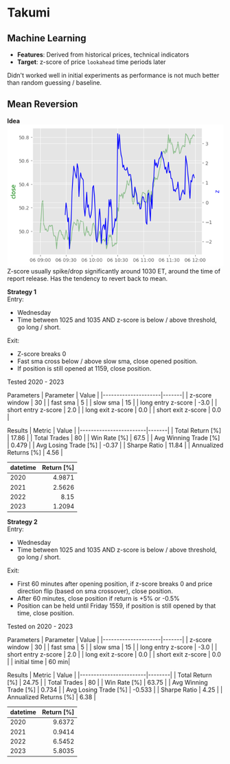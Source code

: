 # Takumi

## Machine Learning
- __Features__: Derived from historical prices, technical indicators
- __Target__: z-score of price `lookahead` time periods later

Didn't worked well in initial experiments as performance is not much better than random guessing / baseline.

## Mean Reversion
__Idea__  
![alt text](../images/mean_rev_check1.png)  
Z-score usually spike/drop significantly around 1030 ET, around the time of report release. Has the tendency to revert back to mean.

__Strategy 1__  
Entry:  
- Wednesday
- Time between 1025 and 1035 AND z-score is below / above threshold, go long / short.  

Exit:   
- Z-score breaks 0
- Fast sma cross below / above slow sma, close opened position.
- If position is still opened at 1159, close position.

Tested 2020 - 2023

Parameters
| Parameter           | Value |
|---------------------|-------|
| z-score window      | 30    |
| fast sma            | 5     |
| slow sma            | 15    |
| long entry z-score  | -3.0  |
| short entry z-score | 2.0   |
| long exit z-score   | 0.0   |
| short exit z-score  | 0.0   |

Results
| Metric                 | Value |
|------------------------|-------|
| Total Return [%]       | 17.86 |
| Total Trades           | 80    |
| Win Rate [%]           | 67.5  |
| Avg Winning Trade [%]  | 0.479 |
| Avg Losing Trade [%]   | -0.37 |
| Sharpe Ratio           | 11.84 |
| Annualized Returns [%] | 4.56  |

| datetime | Return [%] |
|:---------|-------:|
| 2020     | 4.9871 |
| 2021     | 2.5626 |
| 2022     | 8.15   |
| 2023     | 1.2094 |

__Strategy 2__  
Entry:  
- Wednesday
- Time between 1025 and 1035 AND z-score is below / above threshold, go long / short.  

Exit:
- First 60 minutes after opening position, if z-score breaks 0 and price direction flip (based on sma crossover), close position.
- After 60 minutes, close position if return is +5% or -0.5%
- Position can be held until Friday 1559, if position is still opened by that time, close position.

Tested on 2020 - 2023

Parameters
| Parameter           | Value |
|---------------------|-------|
| z-score window      | 30    |
| fast sma            | 5     |
| slow sma            | 15    |
| long entry z-score  | -3.0  |
| short entry z-score | 2.0   |
| long exit z-score   | 0.0   |
| short exit z-score  | 0.0   |
| initial time        | 60 min|

Results
| Metric                 | Value  |
|------------------------|--------|
| Total Return [%]       | 24.75  |
| Total Trades           | 80     |
| Win Rate [%]           | 63.75  |
| Avg Winning Trade [%]  | 0.734  |
| Avg Losing Trade [%]   | -0.533 |
| Sharpe Ratio           | 4.25   |
| Annualized Returns [%] | 6.38   |

| datetime | Return [%] |
|:---------|-------:|
| 2020     | 9.6372 |
| 2021     | 0.9414 |
| 2022     | 6.5452 |
| 2023     | 5.8035 |
